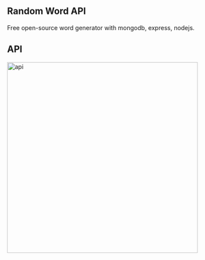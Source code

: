 ## Random Word API

 Free open-source word generator with mongodb, express, nodejs. 
 
 
 
 ## API
 
 <img width="446" alt="api" src="https://user-images.githubusercontent.com/43512582/48301545-93308480-e4a4-11e8-8c51-101d5842e7cf.png">
